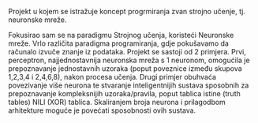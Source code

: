 Projekt u kojem se istražuje koncept progrmiranja zvan strojno učenje, tj. neuronske mreže.

Fokusirao sam se na paradigmu Strojnog učenja, koristeći Neuronske mreže. 
Vrlo različita paradigma programiranja, gdje pokušavamo da računalo izvuče znanje iz podataka. 
Projekt se sastoji od 2 primjera. 
Prvi, perceptron, najjednostavnija neuronska mreža s 1 neuronom, omogućila je prepoznavanje jednostavnih uzoraka (poput poveznice između skupova 1,2,3,4 i 2,4,6,8), nakon procesa učenja. 
Drugi primjer obuhvaća povezivanje više neurona te stvaranje inteligentnijih sustava sposobnih za prepoznavanje kompleksnijih uzoraka/pravila, poput tablica istine (truth tables) NILI (XOR) tablica.
Skaliranjem broja neurona i prilagodbom arhitekture moguće je povećati sposobnosti ovih sustava.
